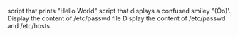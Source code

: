 script that prints "Hello World"
script that displays a confused smiley "(Ôo)'.
Display the content of /etc/passwd file
Display the content of /etc/passwd and /etc/hosts
